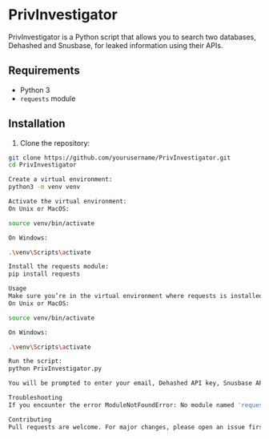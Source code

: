 # PrivInvestigator

PrivInvestigator is a Python script that allows you to search two databases, Dehashed and Snusbase, for leaked information using their APIs.

## Requirements

- Python 3
- `requests` module

## Installation

1. Clone the repository:

```bash
git clone https://github.com/yourusername/PrivInvestigator.git
cd PrivInvestigator

Create a virtual environment:
python3 -m venv venv

Activate the virtual environment:
On Unix or MacOS:

source venv/bin/activate

On Windows:

.\venv\Scripts\activate

Install the requests module:
pip install requests

Usage
Make sure you’re in the virtual environment where requests is installed. If not, activate it:
On Unix or MacOS:

source venv/bin/activate

On Windows:

.\venv\Scripts\activate

Run the script:
python PrivInvestigator.py

You will be prompted to enter your email, Dehashed API key, Snusbase API key, and the query you want to search. The script will then search both databases and print the results in a readable format in the terminal.

Troubleshooting
If you encounter the error ModuleNotFoundError: No module named 'requests', it means Python can’t find the requests module. This is likely because you’re trying to run the script outside of the virtual environment where requests is installed. Make sure to activate the virtual environment in each terminal session where you want to use it.

Contributing
Pull requests are welcome. For major changes, please open an issue first to discuss what you would like to change.

